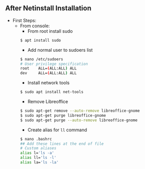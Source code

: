 ## After Netinstall Installation
* First Steps:
  * From console:
    * From root install sudo
    ```bash
    $ apt install sudo
    ```
    * Add normal user to sudoers list
    ```bash
    $ nano /etc/sudoers
    # User privilege specification
    root    ALL=(ALL:ALL) ALL
    dev     ALL=(ALL:ALL) ALL
    ```    
    * Install network tools
    ```bash
    $ sudo apt install net-tools
    ```
    * Remove Libreoffice
    ```bash
    $ sudo apt-get remove --auto-remove libreoffice-gnome
    $ sudo apt-get purge libreoffice-gnome
    $ sudo apt-get purge --auto-remove libreoffice-gnome
    ```
    * Create alias for `ll` command
    ```bash
    $ nano .bashrc
    ## Add these lines at the end of file
    # Custom aliases
    alias l='ls -a'
    alias ll='ls -l'
    alias la='ls -la'
    ```
